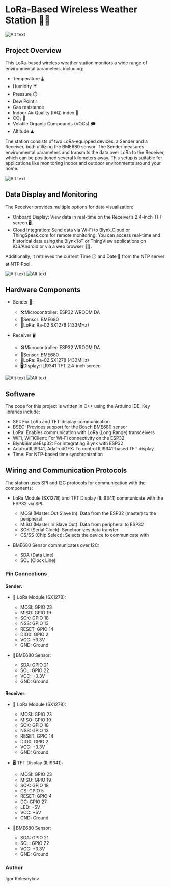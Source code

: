 # LoRa-Based Wireless Weather Station 📡📶

 ![Alt text](images/start_image.jpeg)
 
## Project Overview

This LoRa-based wireless weather station monitors a wide range of environmental parameters, including:
* Temperature 🌡️
* Humidity ☔️
* Pressure ⏱️
* Dew Point 💧
* Gas resistance
* Indoor Air Quality (IAQ) index 💭
* CO₂ 💨
* Volatile Organic Compounds (VOCs) 🗯️
* Altitude ⛰️

The station consists of two LoRa-equipped devices, a Sender and a Receiver, both utilizing the BME680 sensor. The Sender measures environmental parameters and transmits the data over LoRa to the Receiver, which can be positioned several kilometers away. This setup is suitable for applications like monitoring indoor and outdoor environments around your home.

![Alt text](images/general_view.jpeg)

## Data Display and Monitoring

The Receiver provides multiple options for data visualization:
* Onboard Display: View data in real-time on the Receiver’s 2.4-inch TFT screen 🖥️.
* Cloud Integration: Send data via Wi-Fi to Blynk.Cloud or ThingSpeak.com for remote monitoring. You can access real-time and historical data using the Blynk IoT or ThingView applications on iOS/Android or via a web browser 📱🌐.

Additionally, it retrieves the current Time 🕖 and Date 📅 from the NTP server at NTP Pool.

![Alt text](images/thingspeak_web.jpg)
![Alt text](images/blynkcloud_web.jpg)

## Hardware Components

* Sender 📡:
  * 🛠Microcontroller: ESP32 WROOM DA
  * 🗼Sensor: BME680
  * 📡LoRa: Ra-02 SX1278 (433MHz)

* Receiver 🖥
  * 🛠Microcontroller: ESP32 WROOM DA
  * 🗼Sensor: BME680
  * 📡LoRa: Ra-02 SX1278 (433MHz)
  * 🖥️Display: ILI9341 TFT 2.4-inch screen
 
![Alt text](images/receiver_out.jpeg)
![Alt text](images/receiver_in.jpeg)

## Software
The code for this project is written in C++ using the Arduino IDE.
Key libraries include:
* SPI: For LoRa and TFT-display communication
* BSEC: Provides support for the Bosch BME680 sensor
* LoRa: Enables communication with LoRa (Long Range) transceivers
* WiFi, WiFiClient: For Wi-Fi connectivity on the ESP32
* BlynkSimpleEsp32: For integrating Blynk with ESP32
* AdafruitILI9341, AdafruitGFX: To control ILI9341-based TFT display
* Time: For NTP-based time synchronization

## Wiring and Communication Protocols

The station uses SPI and I2C protocols for communication with the components:
* LoRa Module (SX1278) and TFT Display (ILI9341) communicate with the ESP32 via SPI:
  * MOSI (Master Out Slave In): Data from the ESP32 (master) to the peripheral
  * MISO (Master In Slave Out): Data from peripheral to ESP32
  * SCK (Serial Clock): Synchronizes data transfer
  * CS/SS (Chip Select): Selects the device to communicate with

* BME680 Sensor communicates over I2C:
  * SDA (Data Line)
  * SCL (Clock Line)

### Pin Connections
#### Sender:
 * 📡 LoRa Module (SX1278):
   * MOSI: GPIO 23
   * MISO: GPIO 19
   * SCK: GPIO 18
   * NSS: GPIO 13
   * RESET: GPIO 14
   * DIO0: GPIO 2
   * VCC: +3.3V
   * GND: Ground

 * 🗼BME680 Sensor:
   * SDA: GPIO 21
   * SCL: GPIO 22
   * VCC: +3.3V
   * GND: Ground

#### Receiver:
* 📡 LoRa Module (SX1278):
  * MOSI: GPIO 23
  * MISO: GPIO 19
  * SCK: GPIO 18
  * NSS: GPIO 13
  * RESET: GPIO 14
  * DIO0: GPIO 2
  * VCC: +3.3V
  * GND: Ground

* 🖥 TFT Display (ILI9341):
  * MOSI: GPIO 23
  * MISO: GPIO 19
  * SCK: GPIO 18
  * CS: GPIO 5
  * RESET: GPIO 4
  * DC: GPIO 27
  * LED: +5V
  * VCC: +5V
  * GND: Ground

* 🗼BME680 Sensor:
  * SDA: GPIO 21
  * SCL: GPIO 22
  * VCC: +3.3V
  * GND: Ground

### Author
Igor Kolesnykov
